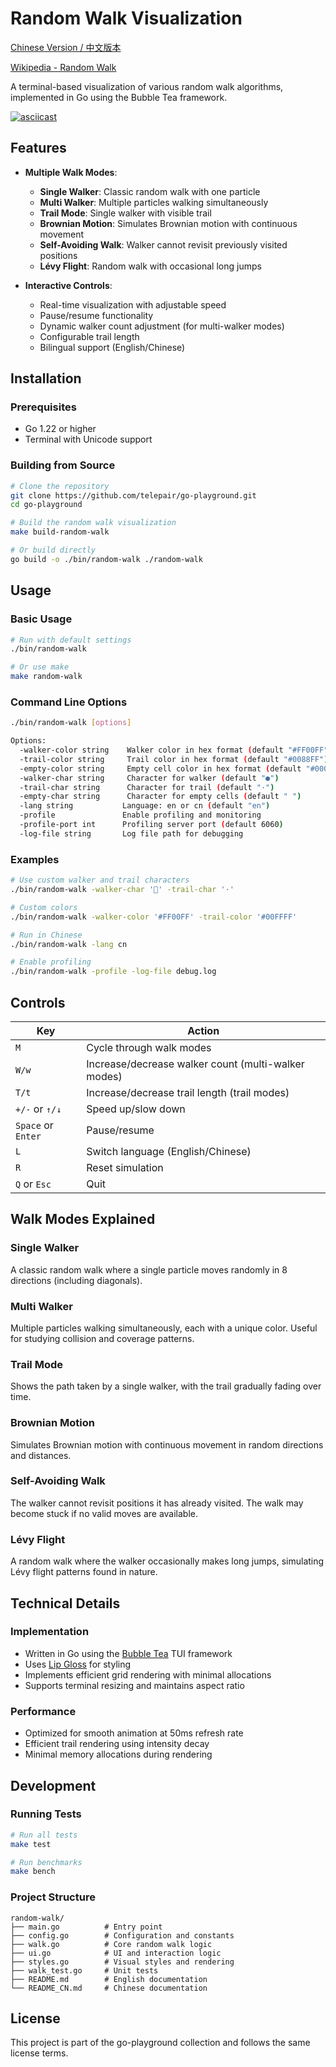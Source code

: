 # Random Walk Visualization

[Chinese Version / 中文版本](README_CN.md)

[Wikipedia - Random Walk](https://en.wikipedia.org/wiki/Random_walk)

A terminal-based visualization of various random walk algorithms, implemented in Go using the Bubble Tea framework.

[![asciicast](https://asciinema.org/a/723662.svg)](https://asciinema.org/a/723662)

## Features

- **Multiple Walk Modes**:

  - **Single Walker**: Classic random walk with one particle
  - **Multi Walker**: Multiple particles walking simultaneously
  - **Trail Mode**: Single walker with visible trail
  - **Brownian Motion**: Simulates Brownian motion with continuous movement
  - **Self-Avoiding Walk**: Walker cannot revisit previously visited positions
  - **Lévy Flight**: Random walk with occasional long jumps

- **Interactive Controls**:
  - Real-time visualization with adjustable speed
  - Pause/resume functionality
  - Dynamic walker count adjustment (for multi-walker modes)
  - Configurable trail length
  - Bilingual support (English/Chinese)

## Installation

### Prerequisites

- Go 1.22 or higher
- Terminal with Unicode support

### Building from Source

```bash
# Clone the repository
git clone https://github.com/telepair/go-playground.git
cd go-playground

# Build the random walk visualization
make build-random-walk

# Or build directly
go build -o ./bin/random-walk ./random-walk
```

## Usage

### Basic Usage

```bash
# Run with default settings
./bin/random-walk

# Or use make
make random-walk
```

### Command Line Options

```bash
./bin/random-walk [options]

Options:
  -walker-color string    Walker color in hex format (default "#FF00FF")
  -trail-color string     Trail color in hex format (default "#0088FF")
  -empty-color string     Empty cell color in hex format (default "#000000")
  -walker-char string     Character for walker (default "●")
  -trail-char string      Character for trail (default "·")
  -empty-char string      Character for empty cells (default " ")
  -lang string           Language: en or cn (default "en")
  -profile               Enable profiling and monitoring
  -profile-port int      Profiling server port (default 6060)
  -log-file string       Log file path for debugging
```

### Examples

```bash
# Use custom walker and trail characters
./bin/random-walk -walker-char '🐾' -trail-char '·'

# Custom colors
./bin/random-walk -walker-color '#FF00FF' -trail-color '#00FFFF'

# Run in Chinese
./bin/random-walk -lang cn

# Enable profiling
./bin/random-walk -profile -log-file debug.log
```

## Controls

| Key                | Action                                              |
| ------------------ | --------------------------------------------------- |
| `M`                | Cycle through walk modes                            |
| `W/w`              | Increase/decrease walker count (multi-walker modes) |
| `T/t`              | Increase/decrease trail length (trail modes)        |
| `+/-` or `↑/↓`     | Speed up/slow down                                  |
| `Space` or `Enter` | Pause/resume                                        |
| `L`                | Switch language (English/Chinese)                   |
| `R`                | Reset simulation                                    |
| `Q` or `Esc`       | Quit                                                |

## Walk Modes Explained

### Single Walker

A classic random walk where a single particle moves randomly in 8 directions (including diagonals).

### Multi Walker

Multiple particles walking simultaneously, each with a unique color. Useful for studying collision and coverage patterns.

### Trail Mode

Shows the path taken by a single walker, with the trail gradually fading over time.

### Brownian Motion

Simulates Brownian motion with continuous movement in random directions and distances.

### Self-Avoiding Walk

The walker cannot revisit positions it has already visited. The walk may become stuck if no valid moves are available.

### Lévy Flight

A random walk where the walker occasionally makes long jumps, simulating Lévy flight patterns found in nature.

## Technical Details

### Implementation

- Written in Go using the [Bubble Tea](https://github.com/charmbracelet/bubbletea) TUI framework
- Uses [Lip Gloss](https://github.com/charmbracelet/lipgloss) for styling
- Implements efficient grid rendering with minimal allocations
- Supports terminal resizing and maintains aspect ratio

### Performance

- Optimized for smooth animation at 50ms refresh rate
- Efficient trail rendering using intensity decay
- Minimal memory allocations during rendering

## Development

### Running Tests

```bash
# Run all tests
make test

# Run benchmarks
make bench
```

### Project Structure

```
random-walk/
├── main.go          # Entry point
├── config.go        # Configuration and constants
├── walk.go          # Core random walk logic
├── ui.go            # UI and interaction logic
├── styles.go        # Visual styles and rendering
├── walk_test.go     # Unit tests
├── README.md        # English documentation
└── README_CN.md     # Chinese documentation
```

## License

This project is part of the go-playground collection and follows the same license terms.
